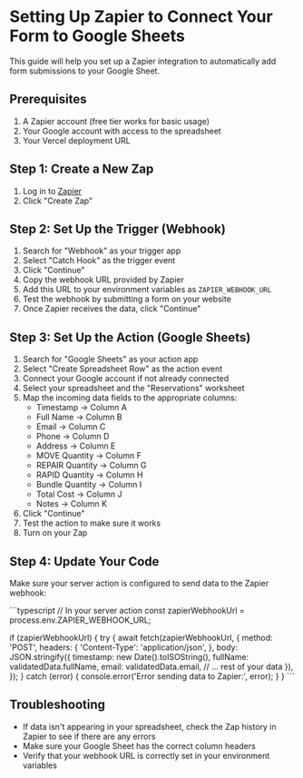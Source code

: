 # Setting Up Zapier to Connect Your Form to Google Sheets

This guide will help you set up a Zapier integration to automatically add form submissions to your Google Sheet.

## Prerequisites

1. A Zapier account (free tier works for basic usage)
2. Your Google account with access to the spreadsheet
3. Your Vercel deployment URL

## Step 1: Create a New Zap

1. Log in to [Zapier](https://zapier.com/)
2. Click "Create Zap"

## Step 2: Set Up the Trigger (Webhook)

1. Search for "Webhook" as your trigger app
2. Select "Catch Hook" as the trigger event
3. Click "Continue"
4. Copy the webhook URL provided by Zapier
5. Add this URL to your environment variables as `ZAPIER_WEBHOOK_URL`
6. Test the webhook by submitting a form on your website
7. Once Zapier receives the data, click "Continue"

## Step 3: Set Up the Action (Google Sheets)

1. Search for "Google Sheets" as your action app
2. Select "Create Spreadsheet Row" as the action event
3. Connect your Google account if not already connected
4. Select your spreadsheet and the "Reservations" worksheet
5. Map the incoming data fields to the appropriate columns:
   - Timestamp → Column A
   - Full Name → Column B
   - Email → Column C
   - Phone → Column D
   - Address → Column E
   - MOVE Quantity → Column F
   - REPAIR Quantity → Column G
   - RAPID Quantity → Column H
   - Bundle Quantity → Column I
   - Total Cost → Column J
   - Notes → Column K
6. Click "Continue"
7. Test the action to make sure it works
8. Turn on your Zap

## Step 4: Update Your Code

Make sure your server action is configured to send data to the Zapier webhook:

\`\`\`typescript
// In your server action
const zapierWebhookUrl = process.env.ZAPIER_WEBHOOK_URL;

if (zapierWebhookUrl) {
  try {
    await fetch(zapierWebhookUrl, {
      method: 'POST',
      headers: {
        'Content-Type': 'application/json',
      },
      body: JSON.stringify({
        timestamp: new Date().toISOString(),
        fullName: validatedData.fullName,
        email: validatedData.email,
        // ... rest of your data
      }),
    });
  } catch (error) {
    console.error('Error sending data to Zapier:', error);
  }
}
\`\`\`

## Troubleshooting

- If data isn't appearing in your spreadsheet, check the Zap history in Zapier to see if there are any errors
- Make sure your Google Sheet has the correct column headers
- Verify that your webhook URL is correctly set in your environment variables
